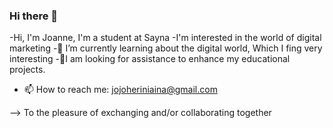 ### Hi there 👋

-Hi, I'm Joanne, I'm a student at Sayna
-I'm interested in the world of digital marketing
-🌱 I’m currently learning about the digital world, Which I fing very interesting
-🤔I am looking for assistance to enhance my educational projects.
- 📫 How to reach me: jojoheriniaina@gmail.com
 
--> To the pleasure of exchanging and/or collaborating together
